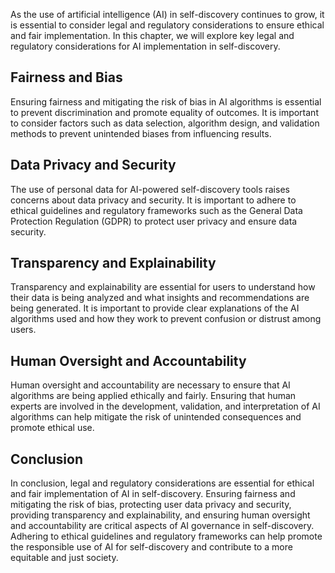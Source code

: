 

As the use of artificial intelligence (AI) in self-discovery continues to grow, it is essential to consider legal and regulatory considerations to ensure ethical and fair implementation. In this chapter, we will explore key legal and regulatory considerations for AI implementation in self-discovery.

Fairness and Bias
-----------------

Ensuring fairness and mitigating the risk of bias in AI algorithms is essential to prevent discrimination and promote equality of outcomes. It is important to consider factors such as data selection, algorithm design, and validation methods to prevent unintended biases from influencing results.

Data Privacy and Security
-------------------------

The use of personal data for AI-powered self-discovery tools raises concerns about data privacy and security. It is important to adhere to ethical guidelines and regulatory frameworks such as the General Data Protection Regulation (GDPR) to protect user privacy and ensure data security.

Transparency and Explainability
-------------------------------

Transparency and explainability are essential for users to understand how their data is being analyzed and what insights and recommendations are being generated. It is important to provide clear explanations of the AI algorithms used and how they work to prevent confusion or distrust among users.

Human Oversight and Accountability
----------------------------------

Human oversight and accountability are necessary to ensure that AI algorithms are being applied ethically and fairly. Ensuring that human experts are involved in the development, validation, and interpretation of AI algorithms can help mitigate the risk of unintended consequences and promote ethical use.

Conclusion
----------

In conclusion, legal and regulatory considerations are essential for ethical and fair implementation of AI in self-discovery. Ensuring fairness and mitigating the risk of bias, protecting user data privacy and security, providing transparency and explainability, and ensuring human oversight and accountability are critical aspects of AI governance in self-discovery. Adhering to ethical guidelines and regulatory frameworks can help promote the responsible use of AI for self-discovery and contribute to a more equitable and just society.
